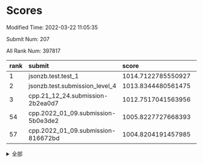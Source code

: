 # Scores

Modified Time: 2022-03-22 11:05:35

Submit Num: 207

All Rank Num: 397817

| rank |               submit               |       score        |       sigma        | pk_num |
| :--- | :--------------------------------- | :----------------- | :----------------- | :----- |
| 1    | jsonzb.test.test_1                 | 1014.7122785550927 | 0.8525550280140609 | 7690   |
| 2    | jsonzb.test.submission_level_4     | 1013.8344480561475 | 0.8155091419442181 | 7685   |
| 3    | cpp.21_12_24.submission-2b2ea0d7   | 1012.7517041563956 | 0.8004390079108266 | 7682   |
| 54   | cpp.2022_01_09.submission-5b0e3de2 | 1005.8227727668393 | 0.7343041437492728 | 7687   |
| 57   | cpp.2022_01_09.submission-816672bd | 1004.8204191457985 | 0.7159770495844213 | 7690   |


<details>
<summary>全部</summary>

| rank |                 submit                 |       score        |       sigma        | pk_num |
| :--- | :------------------------------------- | :----------------- | :----------------- | :----- |
| 1    | jsonzb.test.test_1                     | 1014.7122785550927 | 0.8525550280140609 | 7690   |
| 2    | jsonzb.test.submission_level_4         | 1013.8344480561475 | 0.8155091419442181 | 7685   |
| 3    | cpp.21_12_24.submission-2b2ea0d7       | 1012.7517041563956 | 0.8004390079108266 | 7682   |
| 4    | gobigger.level_3.submission_level_3_10 | 1011.9455789510109 | 0.776464414401089  | 7691   |
| 5    | gobigger.level_3.submission_level_3_44 | 1011.6535161558663 | 0.773342350638907  | 7689   |
| 6    | gobigger.level_3.submission_level_3_37 | 1011.477743424238  | 0.772180607532287  | 7689   |
| 7    | gobigger.level_3.submission_level_3_0  | 1011.3496312458212 | 0.7703250055705171 | 7679   |
| 8    | gobigger.level_3.submission_level_3_19 | 1011.2468769594766 | 0.7851864644295746 | 7688   |
| 9    | gobigger.level_3.submission_level_3_24 | 1011.1245231235895 | 0.774922414869636  | 7689   |
| 10   | gobigger.level_3.submission_level_3_40 | 1010.7916131653279 | 0.7761924485511583 | 7685   |
| 11   | gobigger.level_3.submission_level_3_3  | 1010.7587765065899 | 0.7727283787600181 | 7692   |
| 12   | gobigger.level_3.submission_level_3_1  | 1010.6896693358949 | 0.7628692057757992 | 7688   |
| 13   | gobigger.level_3.submission_level_3_27 | 1010.684737239433  | 0.7388281978891236 | 7686   |
| 14   | gobigger.level_3.submission_level_3_42 | 1010.6428173119803 | 0.7781276876513521 | 7683   |
| 15   | gobigger.level_3.submission_level_3_21 | 1010.5833224690385 | 0.7746294831253415 | 7679   |
| 16   | gobigger.level_3.submission_level_3_22 | 1010.5559845435661 | 0.7734354709955209 | 7691   |
| 17   | gobigger.level_3.submission_level_3_36 | 1010.5220003949602 | 0.7569036020289588 | 7680   |
| 18   | gobigger.level_3.submission_level_3_14 | 1010.4361095718165 | 0.7767338942159372 | 7687   |
| 19   | gobigger.level_3.submission_level_3_30 | 1010.373061205514  | 0.7723476701931552 | 7690   |
| 20   | gobigger.level_3.submission_level_3_43 | 1010.3056964369276 | 0.7688570035050635 | 7688   |
| 21   | gobigger.level_3.submission_level_3_9  | 1010.2488694677421 | 0.7675788047369837 | 7689   |
| 22   | gobigger.level_3.submission_level_3_8  | 1010.2215380716141 | 0.7574858263633021 | 7681   |
| 23   | gobigger.level_3.submission_level_3_18 | 1010.1293893983193 | 0.7633944290139261 | 7687   |
| 24   | gobigger.level_3.submission_level_3_34 | 1010.1025881555857 | 0.7407188965921772 | 7687   |
| 25   | gobigger.level_3.submission_level_3_7  | 1010.0684815258356 | 0.7827524760736296 | 7682   |
| 26   | gobigger.level_3.submission_level_3_12 | 1010.0368864413675 | 0.7557212622926185 | 7685   |
| 27   | gobigger.level_3.submission_level_3_16 | 1009.9840474594232 | 0.7479313657735285 | 7687   |
| 28   | gobigger.level_3.submission_level_3_48 | 1009.9755566223478 | 0.7497005769831081 | 7685   |
| 29   | gobigger.level_3.submission_level_3_25 | 1009.9336731216181 | 0.7553761936394263 | 7692   |
| 30   | gobigger.level_3.submission_level_3_39 | 1009.9210339319022 | 0.7794023747873532 | 7689   |
| 31   | gobigger.level_3.submission_level_3_20 | 1009.8764227219775 | 0.7570278939336708 | 7695   |
| 32   | gobigger.level_3.submission_level_3_31 | 1009.8754001505816 | 0.7493855401387345 | 7688   |
| 33   | gobigger.level_3.submission_level_3_32 | 1009.8605500310765 | 0.7548018989376776 | 7693   |
| 34   | gobigger.level_3.submission_level_3_35 | 1009.8520178652747 | 0.7567354367917777 | 7688   |
| 35   | gobigger.level_3.submission_level_3_5  | 1009.8293779718665 | 0.7363356338630483 | 7683   |
| 36   | gobigger.level_3.submission_level_3_4  | 1009.7790977440139 | 0.7533999856260297 | 7686   |
| 37   | gobigger.level_3.submission_level_3_29 | 1009.733795041887  | 0.7518218756013444 | 7684   |
| 38   | gobigger.level_3.submission_level_3_33 | 1009.7183114459876 | 0.7471873496008549 | 7683   |
| 39   | gobigger.level_3.submission_level_3_15 | 1009.6820129110704 | 0.7495868355808029 | 7683   |
| 40   | gobigger.level_3.submission_level_3_49 | 1009.6297519166725 | 0.7421960849730052 | 7688   |
| 41   | gobigger.level_3.submission_level_3_38 | 1009.6257397972208 | 0.7372102030458153 | 7686   |
| 42   | gobigger.level_3.submission_level_3_45 | 1009.5488265724221 | 0.7442115298468764 | 7684   |
| 43   | gobigger.level_3.submission_level_3_26 | 1009.528521804583  | 0.7419413100935109 | 7687   |
| 44   | gobigger.level_3.submission_level_3_46 | 1009.5179813941608 | 0.7414004968580372 | 7688   |
| 45   | gobigger.level_3.submission_level_3_6  | 1009.411923317846  | 0.7585444547979485 | 7686   |
| 46   | gobigger.level_3.submission_level_3_23 | 1009.3999030994008 | 0.7421961827191514 | 7686   |
| 47   | gobigger.level_3.submission_level_3_47 | 1009.2452191743098 | 0.7494560629126914 | 7687   |
| 48   | gobigger.level_3.submission_level_3_2  | 1009.111837923137  | 0.7632202734812262 | 7688   |
| 49   | gobigger.level_3.submission_level_3_41 | 1009.0561761707678 | 0.7331596034049421 | 7686   |
| 50   | gobigger.level_3.submission_level_3_13 | 1008.9630544153399 | 0.7511380329883296 | 7687   |
| 51   | gobigger.level_3.submission_level_3_28 | 1008.917980766818  | 0.7554461353966317 | 7689   |
| 52   | gobigger.level_3.submission_level_3_11 | 1008.831969826543  | 0.7405223766925323 | 7687   |
| 53   | gobigger.level_3.submission_level_3_17 | 1007.5482333048667 | 0.7501371984851049 | 7689   |
| 54   | cpp.2022_01_09.submission-5b0e3de2     | 1005.8227727668393 | 0.7343041437492728 | 7687   |
| 55   | gobigger.level_1.submission_level_1_16 | 1005.2081694845989 | 0.7287689268860922 | 7689   |
| 56   | gobigger.level_1.submission_level_1_35 | 1005.0468326664445 | 0.7280413034291777 | 7689   |
| 57   | cpp.2022_01_09.submission-816672bd     | 1004.8204191457985 | 0.7159770495844213 | 7690   |
| 58   | gobigger.level_1.submission_level_1_38 | 1004.6272162059464 | 0.7094684885177113 | 7686   |
| 59   | gobigger.level_1.submission_level_1_1  | 1004.6097705412992 | 0.7158046693619684 | 7683   |
| 60   | gobigger.level_1.submission_level_1_46 | 1004.6042770227587 | 0.7128501395788299 | 7690   |
| 61   | gobigger.level_1.submission_level_1_22 | 1004.5280907997972 | 0.7360966903200472 | 7685   |
| 62   | gobigger.level_1.submission_level_1_24 | 1004.3435946045406 | 0.7423712939397078 | 7692   |
| 63   | gobigger.level_1.submission_level_1_9  | 1004.0184511724104 | 0.7217893005938301 | 7685   |
| 64   | gobigger.level_1.submission_level_1_7  | 1003.979067441386  | 0.7174812861877522 | 7683   |
| 65   | gobigger.level_1.submission_level_1_4  | 1003.9000844705133 | 0.7315093825400667 | 7687   |
| 66   | gobigger.level_1.submission_level_1_37 | 1003.8556123871351 | 0.7114445027988939 | 7689   |
| 67   | gobigger.level_1.submission_level_1_42 | 1003.7335026436375 | 0.7173474491684159 | 7685   |
| 68   | gobigger.level_1.submission_level_1_30 | 1003.6414267487111 | 0.725542899221321  | 7685   |
| 69   | gobigger.level_1.submission_level_1_41 | 1003.6372331928267 | 0.7105589913053743 | 7683   |
| 70   | gobigger.level_1.submission_level_1_11 | 1003.6328250833698 | 0.7144909056294704 | 7687   |
| 71   | gobigger.level_1.submission_level_1_34 | 1003.5344373330073 | 0.727138801642001  | 7690   |
| 72   | gobigger.level_1.submission_level_1_8  | 1003.4954529927601 | 0.7182206533956484 | 7692   |
| 73   | gobigger.level_1.submission_level_1_15 | 1003.4707119953307 | 0.7117809942227458 | 7687   |
| 74   | gobigger.level_1.submission_level_1_2  | 1003.4661371917673 | 0.7132816368176018 | 7686   |
| 75   | gobigger.level_1.submission_level_1_33 | 1003.4523788238976 | 0.71754601289835   | 7688   |
| 76   | gobigger.level_1.submission_level_1_25 | 1003.4055246556471 | 0.7092157008678964 | 7683   |
| 77   | gobigger.level_1.submission_level_1_32 | 1003.4010796828918 | 0.718103787161304  | 7681   |
| 78   | gobigger.level_1.submission_level_1_23 | 1003.3370779967079 | 0.7148235355104867 | 7686   |
| 79   | gobigger.level_1.submission_level_1_49 | 1003.336532027303  | 0.7205653808071031 | 7681   |
| 80   | gobigger.level_1.submission_level_1_17 | 1003.3156443714817 | 0.7143179202943387 | 7690   |
| 81   | gobigger.level_1.submission_level_1_28 | 1003.2052961035205 | 0.7172261991762016 | 7687   |
| 82   | gobigger.level_1.submission_level_1_29 | 1003.0503497835022 | 0.7324339116373033 | 7688   |
| 83   | gobigger.level_1.submission_level_1_45 | 1003.028273127792  | 0.7225822055039258 | 7685   |
| 84   | gobigger.level_1.submission_level_1_21 | 1002.9423574703166 | 0.7237250627246395 | 7680   |
| 85   | gobigger.level_1.submission_level_1_18 | 1002.9184442266456 | 0.720641324022936  | 7689   |
| 86   | gobigger.level_1.submission_level_1_36 | 1002.8926119782661 | 0.716959026731996  | 7690   |
| 87   | gobigger.level_1.submission_level_1_26 | 1002.791326240683  | 0.7216886831409407 | 7683   |
| 88   | gobigger.level_1.submission_level_1_14 | 1002.7615046551853 | 0.724392635702131  | 7692   |
| 89   | gobigger.level_1.submission_level_1_19 | 1002.7332232830865 | 0.7229715055831641 | 7692   |
| 90   | gobigger.level_1.submission_level_1_10 | 1002.6450694454335 | 0.7197293517742898 | 7685   |
| 91   | gobigger.level_1.submission_level_1_6  | 1002.6374180726841 | 0.7167907361802102 | 7687   |
| 92   | gobigger.level_1.submission_level_1_12 | 1002.6103366142363 | 0.7189537406117313 | 7685   |
| 93   | gobigger.level_1.submission_level_1_44 | 1002.6098257355162 | 0.7104051778242731 | 7689   |
| 94   | gobigger.level_1.submission_level_1_40 | 1002.5739891900325 | 0.7107894133311676 | 7688   |
| 95   | gobigger.level_1.submission_level_1_48 | 1002.5263870632665 | 0.7207028045903346 | 7688   |
| 96   | gobigger.level_1.submission_level_1_27 | 1002.4803559014589 | 0.7216850887867294 | 7688   |
| 97   | gobigger.level_1.submission_level_1_20 | 1002.4722256663981 | 0.7101532145126558 | 7690   |
| 98   | gobigger.level_1.submission_level_1_43 | 1002.3626265093527 | 0.7083838138104772 | 7685   |
| 99   | gobigger.level_1.submission_level_1_13 | 1002.1739417401376 | 0.71228496411358   | 7691   |
| 100  | gobigger.level_1.submission_level_1_31 | 1002.131187154273  | 0.711824099242974  | 7685   |
| 101  | gobigger.level_1.submission_level_1_5  | 1002.1156847648411 | 0.7212200410753765 | 7688   |
| 102  | gobigger.level_1.submission_level_1_39 | 1002.0392366744651 | 0.7142995211722105 | 7691   |
| 103  | gobigger.level_1.submission_level_1_47 | 1001.9114483865341 | 0.7188133800188587 | 7692   |
| 104  | gobigger.level_1.submission_level_1_0  | 1001.82607900292   | 0.7048954683242886 | 7693   |
| 105  | gobigger.level_1.submission_level_1_3  | 1001.7201345325221 | 0.7139427874851443 | 7691   |
| 106  | gobigger.random.submission_random_32   | 997.4277003302285  | 0.7134652056577631 | 7682   |
| 107  | gobigger.random.submission_random_45   | 997.3579007126858  | 0.7098922900655352 | 7688   |
| 108  | gobigger.random.submission_random_28   | 997.2384708387577  | 0.6983485664156747 | 7689   |
| 109  | gobigger.random.submission_random_43   | 997.1246011586337  | 0.7090636432237324 | 7682   |
| 110  | gobigger.random.submission_random_4    | 996.9144833012286  | 0.7225797285320877 | 7686   |
| 111  | gobigger.random.submission_random_46   | 996.8220017205587  | 0.7040133979744638 | 7689   |
| 112  | gobigger.random.submission_random_8    | 996.6189304803883  | 0.71272611729556   | 7690   |
| 113  | gobigger.random.submission_random_39   | 996.589358692226   | 0.7128554333350586 | 7686   |
| 114  | gobigger.random.submission_random_13   | 996.5825076662344  | 0.7123076908695185 | 7687   |
| 115  | gobigger.random.submission_random_47   | 996.4696769032178  | 0.7077512675179894 | 7686   |
| 116  | gobigger.random.submission_random_22   | 996.4655612779563  | 0.7013233166704556 | 7692   |
| 117  | gobigger.random.submission_random_40   | 996.4553626948887  | 0.7101624643921637 | 7692   |
| 118  | gobigger.random.submission_random_10   | 996.4373397236008  | 0.704509938765435  | 7689   |
| 119  | gobigger.random.submission_random_5    | 996.3587031090981  | 0.7258477743219802 | 7688   |
| 120  | gobigger.random.submission_random_24   | 996.3251408398677  | 0.6975885775593658 | 7691   |
| 121  | gobigger.random.submission_random_44   | 996.2852149361157  | 0.7146820068453897 | 7684   |
| 122  | gobigger.random.submission_random_19   | 996.2852099976764  | 0.6988447083718191 | 7693   |
| 123  | gobigger.random.submission_random_15   | 996.2604534591837  | 0.7171985071779268 | 7682   |
| 124  | gobigger.random.submission_random_2    | 996.243861870725   | 0.6947135707530414 | 7690   |
| 125  | gobigger.random.submission_random_6    | 996.160106088017   | 0.7120021718961844 | 7688   |
| 126  | gobigger.random.submission_random_31   | 996.0938682807437  | 0.7205623874377656 | 7689   |
| 127  | gobigger.random.submission_random_49   | 996.0770856850314  | 0.7082954605776318 | 7686   |
| 128  | gobigger.random.submission_random_27   | 996.0701127896476  | 0.715938354276376  | 7688   |
| 129  | gobigger.random.submission_random_12   | 996.0231269893177  | 0.7081752734501633 | 7687   |
| 130  | gobigger.random.submission_random_1    | 996.0145071230446  | 0.7049575815704465 | 7683   |
| 131  | gobigger.random.submission_random_30   | 995.9622811679236  | 0.7121918556178543 | 7684   |
| 132  | gobigger.random.submission_random_34   | 995.9290134894543  | 0.7118810394391373 | 7683   |
| 133  | gobigger.random.submission_random_29   | 995.8903061026765  | 0.7079977843111164 | 7688   |
| 134  | gobigger.random.submission_random_3    | 995.8851806103529  | 0.7064868061067298 | 7684   |
| 135  | gobigger.random.submission_random_37   | 995.8117702628136  | 0.7032766998661228 | 7685   |
| 136  | gobigger.random.submission_random_0    | 995.8053972908647  | 0.7013653497232807 | 7687   |
| 137  | gobigger.random.submission_random_38   | 995.7034516539961  | 0.7180190318524562 | 7689   |
| 138  | gobigger.random.submission_random_41   | 995.691929822421   | 0.7050134349278665 | 7686   |
| 139  | gobigger.random.submission_random_20   | 995.6545391867659  | 0.7180025206400736 | 7691   |
| 140  | gobigger.random.submission_random_36   | 995.4264956237869  | 0.7113064178608919 | 7687   |
| 141  | gobigger.random.submission_random_26   | 995.404453655506   | 0.70745485125178   | 7690   |
| 142  | gobigger.random.submission_random_7    | 995.4028904995338  | 0.7066488114030065 | 7691   |
| 143  | gobigger.random.submission_random_17   | 995.3565145982265  | 0.709617205115394  | 7685   |
| 144  | gobigger.random.submission_random_23   | 995.3465519853129  | 0.6998806893989015 | 7681   |
| 145  | gobigger.random.submission_random_21   | 995.342388958842   | 0.7099790606578684 | 7682   |
| 146  | gobigger.random.submission_random_14   | 995.2786917456533  | 0.7095304866031586 | 7692   |
| 147  | gobigger.random.submission_random_11   | 995.2645834388586  | 0.7055269500485527 | 7691   |
| 148  | gobigger.random.submission_random_35   | 995.1561718477967  | 0.7088726560426489 | 7687   |
| 149  | gobigger.random.submission_random_48   | 995.0565858770941  | 0.7142762629827331 | 7691   |
| 150  | gobigger.random.submission_random_33   | 995.0504350100847  | 0.732389149335934  | 7685   |
| 151  | gobigger.random.submission_random_42   | 994.9102882207661  | 0.7104979556644783 | 7684   |
| 152  | gobigger.random.submission_random_25   | 994.8440617113116  | 0.7013373903407721 | 7688   |
| 153  | gobigger.random.submission_random_18   | 994.8199047745736  | 0.7212664056118805 | 7687   |
| 154  | gobigger.random.submission_random_9    | 994.810088431722   | 0.7091494657020503 | 7685   |
| 155  | gobigger.random.submission_random_16   | 994.8029830540634  | 0.7065354109714606 | 7687   |
| 156  | gobigger.level_2.submission_level_2_1  | 993.8286273145338  | 0.7254031494564729 | 7689   |
| 157  | gobigger.level_2.submission_level_2_36 | 993.7826459370942  | 0.7355909071586747 | 7689   |
| 158  | gobigger.level_2.submission_level_2_48 | 993.5931225686664  | 0.7273162721578778 | 7691   |
| 159  | gobigger.level_2.submission_level_2_7  | 993.3406968931707  | 0.7270506885242256 | 7689   |
| 160  | gobigger.level_2.submission_level_2_18 | 993.2621996619997  | 0.723708027510902  | 7684   |
| 161  | gobigger.level_2.submission_level_2_19 | 993.2370728936337  | 0.7458446300650334 | 7688   |
| 162  | gobigger.level_2.submission_level_2_37 | 993.1928333206954  | 0.7429117050009959 | 7688   |
| 163  | gobigger.level_2.submission_level_2_44 | 993.1002714734532  | 0.743665819005736  | 7687   |
| 164  | gobigger.level_2.submission_level_2_13 | 993.0058665482436  | 0.7340882948276309 | 7688   |
| 165  | gobigger.level_2.submission_level_2_25 | 992.972452059301   | 0.7395147664921047 | 7689   |
| 166  | gobigger.level_2.submission_level_2_43 | 992.966814810714   | 0.7629764218661352 | 7689   |
| 167  | gobigger.level_2.submission_level_2_40 | 992.8876117166203  | 0.7309274259003224 | 7684   |
| 168  | gobigger.level_2.submission_level_2_47 | 992.7819134875996  | 0.7496914025228087 | 7689   |
| 169  | gobigger.level_2.submission_level_2_9  | 992.6554605829264  | 0.7442274580933718 | 7690   |
| 170  | gobigger.level_2.submission_level_2_3  | 992.6439909763213  | 0.7523605738092389 | 7688   |
| 171  | gobigger.level_2.submission_level_2_2  | 992.5035571687038  | 0.7429821446001034 | 7689   |
| 172  | gobigger.level_2.submission_level_2_29 | 992.4297817042004  | 0.7446152914837673 | 7689   |
| 173  | gobigger.level_2.submission_level_2_45 | 992.4250555861126  | 0.7427851413521541 | 7688   |
| 174  | gobigger.level_2.submission_level_2_34 | 992.4146233311235  | 0.7458359215695323 | 7691   |
| 175  | gobigger.level_2.submission_level_2_10 | 992.4077606310832  | 0.741658283636068  | 7687   |
| 176  | gobigger.level_2.submission_level_2_26 | 992.3479126932757  | 0.7441515455927894 | 7686   |
| 177  | gobigger.level_2.submission_level_2_6  | 992.3388502619216  | 0.7474907741058776 | 7686   |
| 178  | gobigger.level_2.submission_level_2_30 | 992.3018258388222  | 0.735209194773055  | 7690   |
| 179  | gobigger.level_2.submission_level_2_41 | 992.2859927076297  | 0.737664476726053  | 7690   |
| 180  | gobigger.level_2.submission_level_2_14 | 992.2557841216142  | 0.7406690680972559 | 7683   |
| 181  | gobigger.level_2.submission_level_2_8  | 992.1590054448924  | 0.7301047446114284 | 7691   |
| 182  | gobigger.level_2.submission_level_2_28 | 992.1402615937249  | 0.7604374022150852 | 7690   |
| 183  | gobigger.level_2.submission_level_2_17 | 991.9583216242271  | 0.7790321809835818 | 7693   |
| 184  | gobigger.level_2.submission_level_2_38 | 991.9330913600842  | 0.7452621023985404 | 7691   |
| 185  | gobigger.level_2.submission_level_2_31 | 991.8982743328615  | 0.7385957653759703 | 7689   |
| 186  | gobigger.level_2.submission_level_2_11 | 991.8612197918046  | 0.7381250162337254 | 7687   |
| 187  | gobigger.level_2.submission_level_2_33 | 991.8519406276488  | 0.7366238248027216 | 7687   |
| 188  | gobigger.level_2.submission_level_2_21 | 991.7520060858941  | 0.7509740290636767 | 7687   |
| 189  | gobigger.level_2.submission_level_2_12 | 991.7401496104784  | 0.7390662503829091 | 7684   |
| 190  | gobigger.level_2.submission_level_2_5  | 991.6475759569427  | 0.7387613925887966 | 7687   |
| 191  | gobigger.level_2.submission_level_2_22 | 991.6458669468072  | 0.7304860199439567 | 7688   |
| 192  | gobigger.level_2.submission_level_2_42 | 991.5122100944973  | 0.7427647044128429 | 7688   |
| 193  | gobigger.level_2.submission_level_2_15 | 991.496058734518   | 0.7474870018296752 | 7691   |
| 194  | gobigger.level_2.submission_level_2_39 | 991.4825431375162  | 0.7362896457772261 | 7688   |
| 195  | gobigger.level_2.submission_level_2_4  | 991.384399274237   | 0.7392941402117954 | 7687   |
| 196  | gobigger.level_2.submission_level_2_16 | 991.3298508185316  | 0.7473464448774595 | 7689   |
| 197  | gobigger.level_2.submission_level_2_49 | 991.2609540077599  | 0.7537907834321563 | 7680   |
| 198  | gobigger.level_2.submission_level_2_35 | 991.0412193576717  | 0.7635376472349767 | 7693   |
| 199  | gobigger.level_2.submission_level_2_32 | 990.9726953212522  | 0.7504784051106582 | 7689   |
| 200  | gobigger.level_2.submission_level_2_20 | 990.9663519482876  | 0.7677171018924572 | 7683   |
| 201  | gobigger.level_2.submission_level_2_0  | 990.8912410643536  | 0.746297072287877  | 7685   |
| 202  | gobigger.level_2.submission_level_2_23 | 990.8398700868007  | 0.7572642081122976 | 7689   |
| 203  | gobigger.level_2.submission_level_2_46 | 990.7762329144281  | 0.7581647044870333 | 7685   |
| 204  | gobigger.level_2.submission_level_2_24 | 990.7093141521439  | 0.7585184031077625 | 7692   |
| 205  | gobigger.level_2.submission_level_2_27 | 989.8277083616614  | 0.7804126947103035 | 7690   |
| 206  | gobigger.none.submission_none_0        | 976.5975241739453  | 1.43775776979191   | 7685   |
| 207  | gobigger.none.submission_none_1        | 975.4438203795378  | 1.579238230684223  | 7688   |

</details>